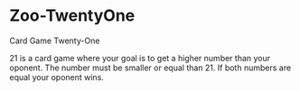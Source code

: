 # Zoo-TwentyOne
Card Game Twenty-One

21 is a card game where your goal is to get a higher number 
than your oponent. The number must be smaller or equal than 21.
If both numbers are equal your oponent wins.
